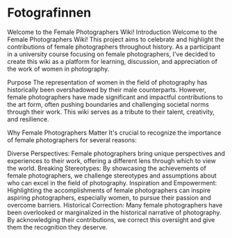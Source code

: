 # Fotografinnen

Welcome to the Female Photographers Wiki!
Introduction
Welcome to the Female Photographers Wiki! This project aims to celebrate and highlight the contributions of female photographers throughout history. As a participant in a university course focusing on female photographers, I've decided to create this wiki as a platform for learning, discussion, and appreciation of the work of women in photography.

Purpose
The representation of women in the field of photography has historically been overshadowed by their male counterparts. However, female photographers have made significant and impactful contributions to the art form, often pushing boundaries and challenging societal norms through their work. This wiki serves as a tribute to their talent, creativity, and resilience.

Why Female Photographers Matter
It's crucial to recognize the importance of female photographers for several reasons:

Diverse Perspectives: Female photographers bring unique perspectives and experiences to their work, offering a different lens through which to view the world.
Breaking Stereotypes: By showcasing the achievements of female photographers, we challenge stereotypes and assumptions about who can excel in the field of photography.
Inspiration and Empowerment: Highlighting the accomplishments of female photographers can inspire aspiring photographers, especially women, to pursue their passion and overcome barriers.
Historical Correction: Many female photographers have been overlooked or marginalized in the historical narrative of photography. By acknowledging their contributions, we correct this oversight and give them the recognition they deserve.
